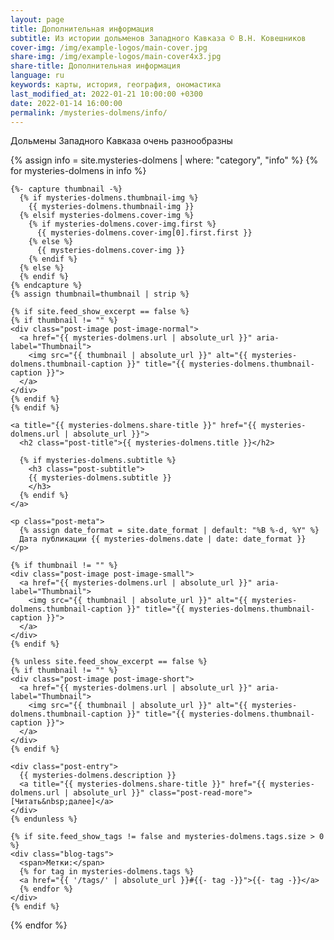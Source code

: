 ```yaml
---
layout: page
title: Дополнительная информация
subtitle: Из истории дольменов Западного Кавказа © В.Н. Ковешников
cover-img: /img/example-logos/main-cover.jpg
share-img: /img/example-logos/main-cover4x3.jpg
share-title: Дополнительная информация
language: ru
keywords: карты, история, география, ономастика
last_modified_at: 2022-01-21 10:00:00 +0300
date: 2022-01-14 16:00:00
permalink: /mysteries-dolmens/info/
---
```

Дольмены Западного Кавказа очень разнообразны

<div class="posts-list">
  {% assign info = site.mysteries-dolmens | where: "category", "info" %}
  {% for mysteries-dolmens in info %}
  <article class="post-preview">

    {%- capture thumbnail -%}
      {% if mysteries-dolmens.thumbnail-img %}
        {{ mysteries-dolmens.thumbnail-img }}
      {% elsif mysteries-dolmens.cover-img %}
        {% if mysteries-dolmens.cover-img.first %}
          {{ mysteries-dolmens.cover-img[0].first.first }}
        {% else %}
          {{ mysteries-dolmens.cover-img }}
        {% endif %}
      {% else %}
      {% endif %}
    {% endcapture %}
    {% assign thumbnail=thumbnail | strip %}

    {% if site.feed_show_excerpt == false %}
    {% if thumbnail != "" %}
    <div class="post-image post-image-normal">
      <a href="{{ mysteries-dolmens.url | absolute_url }}" aria-label="Thumbnail">
        <img src="{{ thumbnail | absolute_url }}" alt="{{ mysteries-dolmens.thumbnail-caption }}" title="{{ mysteries-dolmens.thumbnail-caption }}">
      </a>
    </div>
    {% endif %}
    {% endif %}

    <a title="{{ mysteries-dolmens.share-title }}" href="{{ mysteries-dolmens.url | absolute_url }}">
      <h2 class="post-title">{{ mysteries-dolmens.title }}</h2>

      {% if mysteries-dolmens.subtitle %}
        <h3 class="post-subtitle">
        {{ mysteries-dolmens.subtitle }}
        </h3>
      {% endif %}
    </a>

    <p class="post-meta">
      {% assign date_format = site.date_format | default: "%B %-d, %Y" %}
      Дата публикации {{ mysteries-dolmens.date | date: date_format }}
    </p>

    {% if thumbnail != "" %}
    <div class="post-image post-image-small">
      <a href="{{ mysteries-dolmens.url | absolute_url }}" aria-label="Thumbnail">
        <img src="{{ thumbnail | absolute_url }}" alt="{{ mysteries-dolmens.thumbnail-caption }}" title="{{ mysteries-dolmens.thumbnail-caption }}">
      </a>
    </div>
    {% endif %}

    {% unless site.feed_show_excerpt == false %}
    {% if thumbnail != "" %}
    <div class="post-image post-image-short">
      <a href="{{ mysteries-dolmens.url | absolute_url }}" aria-label="Thumbnail">
        <img src="{{ thumbnail | absolute_url }}" alt="{{ mysteries-dolmens.thumbnail-caption }}" title="{{ mysteries-dolmens.thumbnail-caption }}">
      </a>
    </div>
    {% endif %}

    <div class="post-entry">
      {{ mysteries-dolmens.description }}
      <a title="{{ mysteries-dolmens.share-title }}" href="{{ mysteries-dolmens.url | absolute_url }}" class="post-read-more">[Читать&nbsp;далее]</a>
    </div>
    {% endunless %}

    {% if site.feed_show_tags != false and mysteries-dolmens.tags.size > 0 %}
    <div class="blog-tags">
      <span>Метки:</span>
      {% for tag in mysteries-dolmens.tags %}
      <a href="{{ '/tags/' | absolute_url }}#{{- tag -}}">{{- tag -}}</a>
      {% endfor %}
    </div>
    {% endif %}

   </article>
  {% endfor %}
</div>
